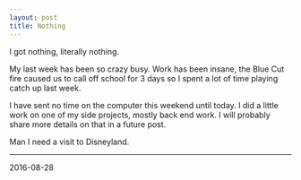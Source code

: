 ```yaml
---
layout: post
title: Nothing 
---
```


I got nothing, literally nothing.

My last week has been so crazy busy. Work has been insane, the Blue Cut fire caused us to call off school for 3 days so I spent a lot of time playing catch up last week. 

I have sent no time on the computer this weekend until today. I did a little work on one of my side projects, mostly back end work. I will probably share more details on that in a future post. 

Man I need a visit to Disneyland. 

***

2016-08-28
